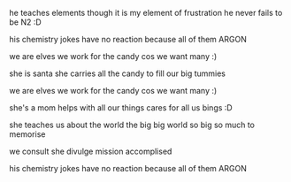 he teaches elements
though it is my element of frustration
he never fails to be N2 :D


his chemistry jokes 
have no reaction
because all of them
ARGON


we are elves
we work for the candy
cos we want many :)


she is santa
she carries all the candy
to fill our big tummies



we are elves
we work for the candy
cos we want many :)





she's a mom
helps with all our things
cares for all us bings :D




she teaches us about the world
the big big world
so big
so much to memorise 



we consult
she divulge
mission accomplised


his chemistry jokes 
have no reaction
because all of them
ARGON



